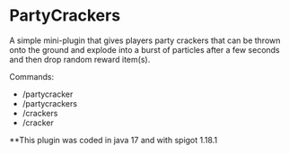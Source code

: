 # PartyCrackers

A simple mini-plugin that gives players party crackers that can be thrown onto the ground and explode into a burst of particles after a few seconds and then drop random reward item(s).

Commands:
 - /partycracker
 - /partycrackers
 - /crackers
 - /cracker

**This plugin was coded in java 17 and with spigot 1.18.1

